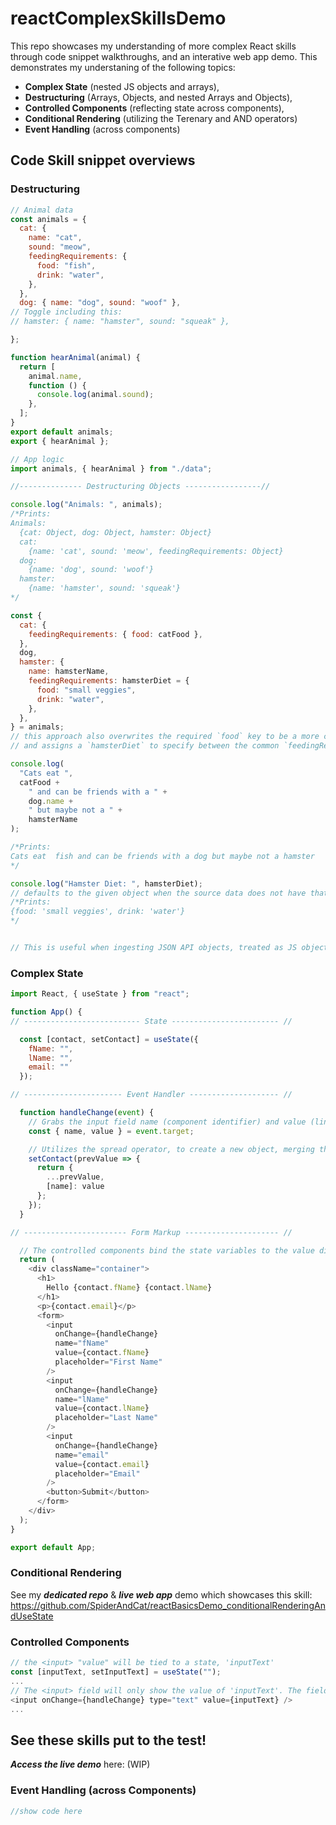 # reactComplexSkillsDemo
This repo showcases my understanding of more complex React skills through code snippet walkthroughs, and an interative web app demo. This demonstrates my understaning of the following topics:
- **Complex State** (nested JS objects and arrays),
- **Destructuring** (Arrays, Objects, and nested Arrays and Objects),
- **Controlled Components** (reflecting state across components),
- **Conditional Rendering** (utilizing the Terenary and AND operators)
- **Event Handling** (across components)

## Code Skill snippet overviews

### Destructuring
```js
// Animal data
const animals = {
  cat: {
    name: "cat",
    sound: "meow",
    feedingRequirements: {
      food: "fish",
      drink: "water",
    },
  },
  dog: { name: "dog", sound: "woof" },
// Toggle including this:
// hamster: { name: "hamster", sound: "squeak" },

};

function hearAnimal(animal) {
  return [
    animal.name,
    function () {
      console.log(animal.sound);
    },
  ];
}
export default animals;
export { hearAnimal };

```

```js
// App logic
import animals, { hearAnimal } from "./data";

//-------------- Destructuring Objects -----------------//

console.log("Animals: ", animals);
/*Prints:
Animals:  
  {cat: Object, dog: Object, hamster: Object}
  cat: 
    {name: 'cat', sound: 'meow', feedingRequirements: Object}
  dog: 
    {name: 'dog', sound: 'woof'}
  hamster: 
    {name: 'hamster', sound: 'squeak'}
*/

const {
  cat: {
    feedingRequirements: { food: catFood },
  },
  dog,
  hamster: {
    name: hamsterName,
    feedingRequirements: hamsterDiet = {
      food: "small veggies",
      drink: "water",
    },
  },
} = animals;
// this approach also overwrites the required `food` key to be a more communicative name, `catFood`
// and assigns a `hamsterDiet` to specify between the common `feedingRequirements` keys

console.log(
  "Cats eat ",
  catFood +
    " and can be friends with a " +
    dog.name +
    " but maybe not a " +
    hamsterName
);

/*Prints:
Cats eat  fish and can be friends with a dog but maybe not a hamster
*/

console.log("Hamster Diet: ", hamsterDiet);
// defaults to the given object when the source data does not have that key, such as in this case
/*Prints:
{food: 'small veggies', drink: 'water'}
*/


// This is useful when ingesting JSON API objects, treated as JS objects. This approach shows how I store only the values I am interested in: `cat > feedingRequirements > food`, and then the entire `dog` object. Similar use cases are used when only needing to access particular fields of JSON API inputs, and not worrying about excess metadata. 
```

### Complex State
```js
import React, { useState } from "react";

function App() {
// -------------------------- State ------------------------ //

  const [contact, setContact] = useState({
    fName: "",
    lName: "",
    email: ""
  });

// ---------------------- Event Handler -------------------- //

  function handleChange(event) {
    // Grabs the input field name (component identifier) and value (linked to a state) from the input field that triggered the event
    const { name, value } = event.target;

    // Utilizes the spread operator, to create a new object, merging the old data, and overwriting the field that is being edited and thereby triggered the event
    setContact(prevValue => {
      return {
        ...prevValue,
        [name]: value
      };
    });
  }

// ----------------------- Form Markup --------------------- //

  // The controlled components bind the state variables to the value displayed in the text field, in real time (between each character typed)
  return (
    <div className="container">
      <h1>
        Hello {contact.fName} {contact.lName}
      </h1>
      <p>{contact.email}</p>
      <form>
        <input
          onChange={handleChange}
          name="fName"
          value={contact.fName}
          placeholder="First Name"
        />
        <input
          onChange={handleChange}
          name="lName"
          value={contact.lName}
          placeholder="Last Name"
        />
        <input
          onChange={handleChange}
          name="email"
          value={contact.email}
          placeholder="Email"
        />
        <button>Submit</button>
      </form>
    </div>
  );
}

export default App;
```
### Conditional Rendering
See my ***dedicated repo*** & ***live web app*** demo which showcases this skill:
https://github.com/SpiderAndCat/reactBasicsDemo_conditionalRenderingAndUseState

### Controlled Components
```js
// the <input> "value" will be tied to a state, 'inputText'
const [inputText, setInputText] = useState("");
...
// The <input> field will only show the value of 'inputText'. The field will properly update to show the string being typed, thanks to the inclusion of "value={inputText} />"
<input onChange={handleChange} type="text" value={inputText} />
...

```
## See these skills put to the test!
 ***Access the live demo*** here: (WIP)


### Event Handling (across Components)
```js
//show code here
```
